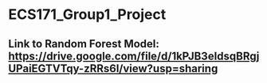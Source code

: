 # ECS171_Group1_Project

## Link to Random Forest Model: https://drive.google.com/file/d/1kPJB3eIdsqBRgjUPaiEGTVTqy-zRRs6l/view?usp=sharing
